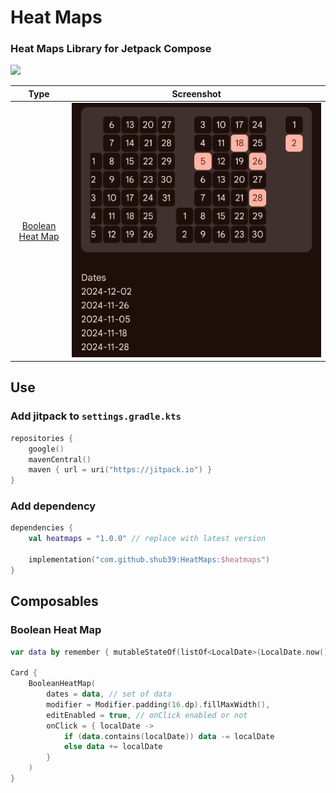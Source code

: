 # Heat Maps

### Heat Maps Library for Jetpack Compose

[![](https://jitpack.io/v/shub39/HeatMaps.svg)](https://jitpack.io/#shub39/HeatMaps)

|                                            Type                                            |                    Screenshot                     |
|:------------------------------------------------------------------------------------------:|:-------------------------------------------------:|
| [Boolean Heat Map](https://github.com/shub39/HeatMaps?tab=readme-ov-file#boolean-heat-map) | ![Boolean-Heat-Map](samples/Boolean-Heat-Map.png) |

## Use

### Add jitpack to `settings.gradle.kts`

```kotlin
repositories {
    google()
    mavenCentral()
    maven { url = uri("https://jitpack.io") }
}
```

### Add dependency

```kotlin
dependencies {
    val heatmaps = "1.0.0" // replace with latest version

    implementation("com.github.shub39:HeatMaps:$heatmaps")
}
```

## Composables

### Boolean Heat Map

```kotlin
var data by remember { mutableStateOf(listOf<LocalDate>(LocalDate.now())) }

Card {
    BooleanHeatMap(
        dates = data, // set of data
        modifier = Modifier.padding(16.dp).fillMaxWidth(),
        editEnabled = true, // onClick enabled or not
        onClick = { localDate ->
            if (data.contains(localDate)) data -= localDate
            else data += localDate
        }
    )
}
```
